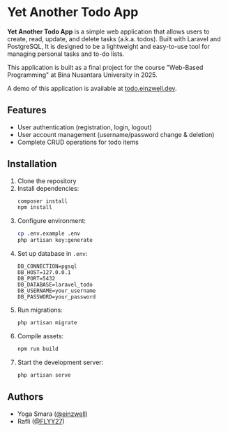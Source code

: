 # Yet Another Todo App

**Yet Another Todo App** is a simple web application that allows users to create, read, update, and delete tasks 
(a.k.a. todos). Built with Laravel and PostgreSQL, It is designed to be a lightweight and easy-to-use tool 
for managing personal tasks and to-do lists.

This application is built as a final project for the course "Web-Based Programming" at Bina Nusantara University 
in 2025.

A demo of this application is available at [todo.einzwell.dev](https://todo.einzwell.dev).

## Features

- User authentication (registration, login, logout)
- User account management (username/password change & deletion)
- Complete CRUD operations for todo items

## Installation

1. Clone the repository
2. Install dependencies:
    ```bash
    composer install
    npm install
    ```
3. Configure environment:
    ```bash
    cp .env.example .env
    php artisan key:generate
    ```
4. Set up database in `.env`:
    ```
    DB_CONNECTION=pgsql
    DB_HOST=127.0.0.1
    DB_PORT=5432
    DB_DATABASE=laravel_todo
    DB_USERNAME=your_username
    DB_PASSWORD=your_password
    ```
5. Run migrations:
    ```bash
    php artisan migrate
    ```
6. Compile assets:
    ```bash
    npm run build
    ```
7. Start the development server:
    ```bash
    php artisan serve
    ```

## Authors

- Yoga Smara ([@einzwell](https://github.com/einzwell))
- Rafli ([@FLYY27](https://github.com/FLYY27))
